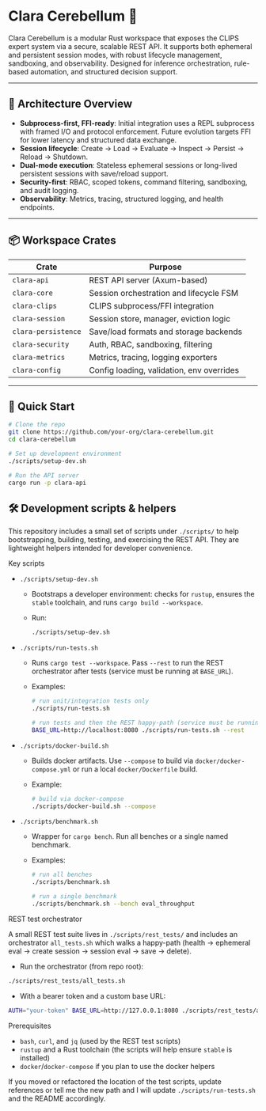 # Clara Cerebellum 🧠

Clara Cerebellum is a modular Rust workspace that exposes the CLIPS expert system via a secure, scalable REST API. It supports both ephemeral and persistent session modes, with robust lifecycle management, sandboxing, and observability. Designed for inference orchestration, rule-based automation, and structured decision support.

---

## 🧩 Architecture Overview

- **Subprocess-first, FFI-ready**: Initial integration uses a REPL subprocess with framed I/O and protocol enforcement. Future evolution targets FFI for lower latency and structured data exchange.
- **Session lifecycle**: Create → Load → Evaluate → Inspect → Persist → Reload → Shutdown.
- **Dual-mode execution**: Stateless ephemeral sessions or long-lived persistent sessions with save/reload support.
- **Security-first**: RBAC, scoped tokens, command filtering, sandboxing, and audit logging.
- **Observability**: Metrics, tracing, structured logging, and health endpoints.

---

## 📦 Workspace Crates

| Crate              | Purpose                                 |
|--------------------|------------------------------------------|
| `clara-api`        | REST API server (Axum-based)             |
| `clara-core`       | Session orchestration and lifecycle FSM  |
| `clara-clips`      | CLIPS subprocess/FFI integration         |
| `clara-session`    | Session store, manager, eviction logic   |
| `clara-persistence`| Save/load formats and storage backends   |
| `clara-security`   | Auth, RBAC, sandboxing, filtering        |
| `clara-metrics`    | Metrics, tracing, logging exporters      |
| `clara-config`     | Config loading, validation, env overrides|

---

## 🚀 Quick Start

```bash
# Clone the repo
git clone https://github.com/your-org/clara-cerebellum.git
cd clara-cerebellum

# Set up development environment
./scripts/setup-dev.sh

# Run the API server
cargo run -p clara-api
````

## 🛠 Development scripts & helpers

This repository includes a small set of scripts under `./scripts/` to help bootstrapping, building, testing, and exercising the REST API. They are lightweight helpers intended for developer convenience.

Key scripts

- `./scripts/setup-dev.sh`
  - Bootstraps a developer environment: checks for `rustup`, ensures the `stable` toolchain, and runs `cargo build --workspace`.
  - Run:

    ```bash
    ./scripts/setup-dev.sh
    ```

- `./scripts/run-tests.sh`
  - Runs `cargo test --workspace`. Pass `--rest` to run the REST orchestrator after tests (service must be running at `BASE_URL`).
  - Examples:

    ```bash
    # run unit/integration tests only
    ./scripts/run-tests.sh

    # run tests and then the REST happy-path (service must be running)
    BASE_URL=http://localhost:8080 ./scripts/run-tests.sh --rest
    ```

- `./scripts/docker-build.sh`
  - Builds docker artifacts. Use `--compose` to build via `docker/docker-compose.yml` or run a local `docker/Dockerfile` build.
  - Example:

    ```bash
    # build via docker-compose
    ./scripts/docker-build.sh --compose
    ```

- `./scripts/benchmark.sh`
  - Wrapper for `cargo bench`. Run all benches or a single named benchmark.
  - Examples:

    ```bash
    # run all benches
    ./scripts/benchmark.sh

    # run a single benchmark
    ./scripts/benchmark.sh --bench eval_throughput
    ```

REST test orchestrator

A small REST test suite lives in `./scripts/rest_tests/` and includes an orchestrator `all_tests.sh` which walks a happy-path (health -> ephemeral eval -> create session -> session eval -> save -> delete).

- Run the orchestrator (from repo root):

```bash
./scripts/rest_tests/all_tests.sh
```

- With a bearer token and a custom base URL:

```bash
AUTH="your-token" BASE_URL=http://127.0.0.1:8080 ./scripts/rest_tests/all_tests.sh
```

Prerequisites

- `bash`, `curl`, and `jq` (used by the REST test scripts)
- `rustup` and a Rust toolchain (the scripts will help ensure `stable` is installed)
- `docker`/`docker-compose` if you plan to use the docker helpers

If you moved or refactored the location of the test scripts, update references or tell me the new path and I will update `./scripts/run-tests.sh` and the README accordingly.
